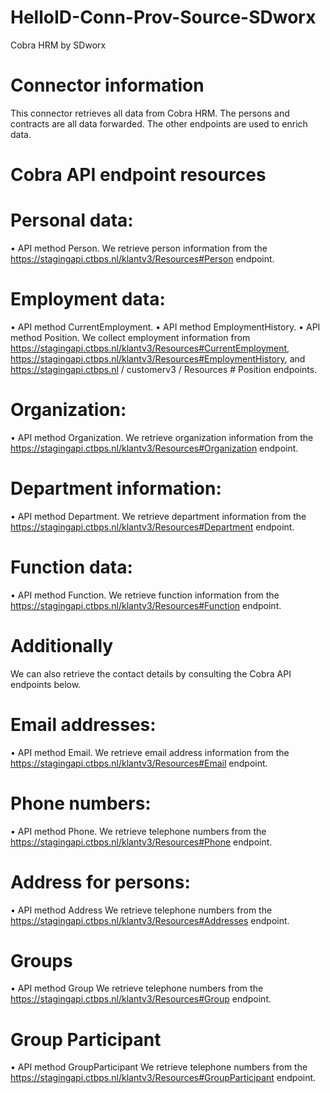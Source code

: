 # HelloID-Conn-Prov-Source-SDworx
Cobra HRM by SDworx

# Connector information
This connector retrieves all data from Cobra HRM. The persons and contracts are all data forwarded. The other endpoints are used to enrich data.

# Cobra API endpoint resources

# Personal data:

• API method Person.
We retrieve person information from the https://stagingapi.ctbps.nl/klantv3/Resources#Person endpoint.
                
# Employment data:

• API method CurrentEmployment.
• API method EmploymentHistory.
• API method Position.
We collect employment information from https://stagingapi.ctbps.nl/klantv3/Resources#CurrentEmployment, https://stagingapi.ctbps.nl/klantv3/Resources#EmploymentHistory, and https://stagingapi.ctbps.nl / customerv3 / Resources # Position endpoints.

# Organization:

• API method Organization.
We retrieve organization information from the https://stagingapi.ctbps.nl/klantv3/Resources#Organization endpoint.

# Department information:

• API method Department.
We retrieve department information from the https://stagingapi.ctbps.nl/klantv3/Resources#Department endpoint.

# Function data:

• API method Function.
We retrieve function information from the https://stagingapi.ctbps.nl/klantv3/Resources#Function endpoint.


# Additionally
We can also retrieve the contact details by consulting the Cobra API endpoints below.

# Email addresses:

• API method Email.
We retrieve email address information from the https://stagingapi.ctbps.nl/klantv3/Resources#Email endpoint.
                

# Phone numbers:

• API method Phone.
We retrieve telephone numbers from the https://stagingapi.ctbps.nl/klantv3/Resources#Phone endpoint.

# Address for persons:

•	API method Address
We retrieve telephone numbers from the https://stagingapi.ctbps.nl/klantv3/Resources#Addresses endpoint.

# Groups

•	API method Group
We retrieve telephone numbers from the https://stagingapi.ctbps.nl/klantv3/Resources#Group endpoint.

# Group Participant

•	API method GroupParticipant
We retrieve telephone numbers from the https://stagingapi.ctbps.nl/klantv3/Resources#GroupParticipant endpoint.
